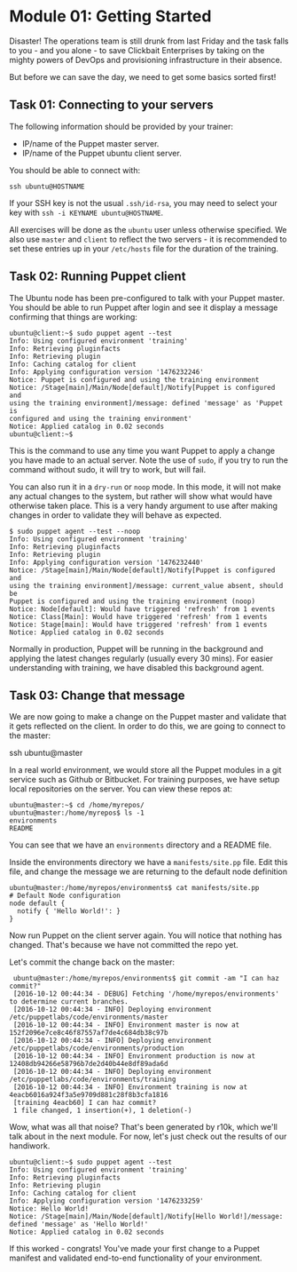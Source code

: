 # Module 01: Getting Started

Disaster! The operations team is still drunk from last Friday and the task falls
to you - and you alone - to save Clickbait Enterprises by taking on the mighty
powers of DevOps and provisioning infrastructure in their absence.

But before we can save the day, we need to get some basics sorted first!


## Task 01: Connecting to your servers

The following information should be provided by your trainer:
* IP/name of the Puppet master server.
* IP/name of the Puppet ubuntu client server.

You should be able to connect with:

    ssh ubuntu@HOSTNAME

If your SSH key is not the usual `.ssh/id-rsa`, you may need to select your key
with `ssh -i KEYNAME ubuntu@HOSTNAME`.

All exercises will be done as the `ubuntu` user unless otherwise specified. We
also use `master` and `client` to reflect the two servers - it is recommended to
set these entries up in your `/etc/hosts` file for the duration of the training.


## Task 02: Running Puppet client

The Ubuntu node has been pre-configured to talk with your Puppet master. You
should be able to run Puppet after login and see it display a message confirming
that things are working:

    ubuntu@client:~$ sudo puppet agent --test
    Info: Using configured environment 'training'
    Info: Retrieving pluginfacts
    Info: Retrieving plugin
    Info: Caching catalog for client
    Info: Applying configuration version '1476232246'
    Notice: Puppet is configured and using the training environment
    Notice: /Stage[main]/Main/Node[default]/Notify[Puppet is configured and
    using the training environment]/message: defined 'message' as 'Puppet is
    configured and using the training environment'
    Notice: Applied catalog in 0.02 seconds
    ubuntu@client:~$

This is the command to use any time you want Puppet to apply a change you have
made to an actual server. Note the use of `sudo`, if you try to run the command
without sudo, it will try to work, but will fail.

You can also run it in a `dry-run` or `noop` mode. In this mode, it will not
make any actual changes to the system, but rather will show what would have
otherwise taken place. This is a very handy argument to use after making changes
in order to validate they will behave as expected.

    $ sudo puppet agent --test --noop
    Info: Using configured environment 'training'
    Info: Retrieving pluginfacts
    Info: Retrieving plugin
    Info: Applying configuration version '1476232440'
    Notice: /Stage[main]/Main/Node[default]/Notify[Puppet is configured and
    using the training environment]/message: current_value absent, should be
    Puppet is configured and using the training environment (noop)
    Notice: Node[default]: Would have triggered 'refresh' from 1 events
    Notice: Class[Main]: Would have triggered 'refresh' from 1 events
    Notice: Stage[main]: Would have triggered 'refresh' from 1 events
    Notice: Applied catalog in 0.02 seconds

Normally in production, Puppet will be running in the background and applying
the latest changes regularly (usually every 30 mins). For easier understanding
with training, we have disabled this background agent.


## Task 03: Change that message

We are now going to make a change on the Puppet master and validate that it gets
reflected on the client. In order to do this, we are going to connect to the
master:

  ssh ubuntu@master

In a real world environment, we would store all the Puppet modules in a git
service such as Github or Bitbucket. For training purposes, we have setup
local repositories on the server. You can view these repos at:

    ubuntu@master:~$ cd /home/myrepos/
    ubuntu@master:/home/myrepos$ ls -1
    environments
    README

You can see that we have an `environments` directory and a README file.

Inside the environments directory we have a `manifests/site.pp` file. Edit this
file, and change the message we are returning to the default node definition

    ubuntu@master:/home/myrepos/environments$ cat manifests/site.pp
    # Default Node configuration
    node default {
      notify { 'Hello World!': }
    }

Now run Puppet on the client server again. You will notice that nothing has
changed. That's because we have not committed the repo yet.

Let's commit the change back on the master:

     ubuntu@master:/home/myrepos/environments$ git commit -am "I can haz commit?"
     [2016-10-12 00:44:34 - DEBUG] Fetching '/home/myrepos/environments' to determine current branches.
     [2016-10-12 00:44:34 - INFO] Deploying environment /etc/puppetlabs/code/environments/master
     [2016-10-12 00:44:34 - INFO] Environment master is now at 152f2096e7ce8c46f87557af7de4c684db38c97b
     [2016-10-12 00:44:34 - INFO] Deploying environment /etc/puppetlabs/code/environments/production
     [2016-10-12 00:44:34 - INFO] Environment production is now at 12408db94266e58796b7de2d40b44e8df89ada6d
     [2016-10-12 00:44:34 - INFO] Deploying environment /etc/puppetlabs/code/environments/training
     [2016-10-12 00:44:34 - INFO] Environment training is now at 4eacb6016a924f3a5e9709d881c28f8b3cfa1816
     [training 4eacb60] I can haz commit?
     1 file changed, 1 insertion(+), 1 deletion(-)

Wow, what was all that noise? That's been generated by r10k, which we'll talk
about in the next module. For now, let's just check out the results of our
handiwork.

    ubuntu@client:~$ sudo puppet agent --test
    Info: Using configured environment 'training'
    Info: Retrieving pluginfacts
    Info: Retrieving plugin
    Info: Caching catalog for client
    Info: Applying configuration version '1476233259'
    Notice: Hello World!
    Notice: /Stage[main]/Main/Node[default]/Notify[Hello World!]/message: defined 'message' as 'Hello World!'
    Notice: Applied catalog in 0.02 seconds

If this worked - congrats! You've made your first change to a Puppet manifest
and validated end-to-end functionality of your environment.
